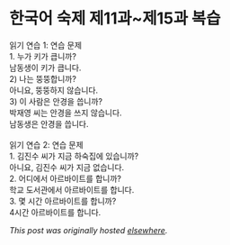 # 한국어 숙제 제11과~제15과 복습

<p>읽기 연습 1: 연습 문제<br>1. 누가 키가 큽니까?<br>남동생이 키가 큽니다.<br>2) 나는 뚱뚱합니까?<br>아니요, 뚱뚱하지 않습니다.<br>3) 이 사람은 안경을 씁니까?<br>박재영 씨는 안경을 쓰지 않습니다.<br>남동생은 안경을 씁니다.<br><br>읽기 연습 2: 연습 문제<br>1. 김진수 씨가 지금 하숙집에 있습니까?<br>아니요, 김진수 씨가 지금 없습니다.<br>2. 어디에서 아르바이트를 합니까?<br>학교 도서관에서 아르바이트를 합니다.<br>3. 몇 시간 아르바이트를 합니까?<br>4시간 아르바이트를 합니다.</p>


*This post was originally hosted [elsewhere](http://planspace.blogspot.com/2009/01/1115.html).*
